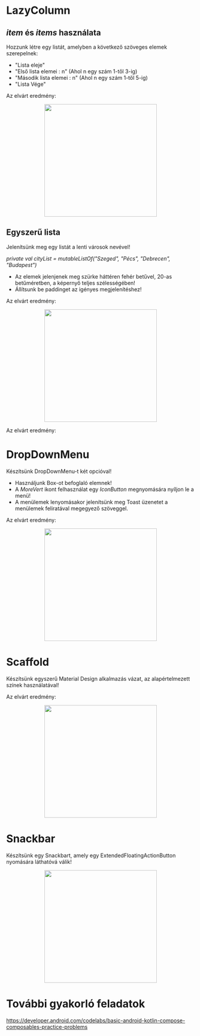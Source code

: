 # LazyColumn
## *item* és *items* használata
Hozzunk létre egy listát, amelyben a következő szöveges elemek szerepelnek:
* "Lista eleje"
* "Első lista elemei : n" (Ahol n egy szám 1-től 3-ig)
* "Második lista elemei : n" (Ahol n egy szám 1-től 5-ig)
* "Lista Vége"  

Az elvárt eredmény:
<center><img src="./pictures/XListItems.png" width="300"></center>

## Egyszerű lista
Jelenítsünk meg egy listát a lenti városok nevével! 

*private val cityList = mutableListOf("Szeged", "Pécs", "Debrecen", "Budapest")*  
* Az elemek jelenjenek meg szürke háttéren fehér betűvel, 20-as betűméretben, a képernyő teljes szélességében!  
* Állítsunk be paddinget az igényes megjelenítéshez!
  
Az elvárt eredmény:
<center><img src="./pictures/XSimpleList.png" width="300"></center>


Az elvárt eredmény:

# DropDownMenu
Készítsünk DropDownMenu-t két opcióval!  
* Használjunk Box-ot befoglaló elemnek!  
* A *MoreVert* ikont felhasználat egy *IconButton* megnyomására nyíljon le a menü!
* A menülemek lenyomásakor jelenítsünk meg Toast üzenetet a menülemek feliratával megegyező szöveggel.

Az elvárt eredmény:
<center><img src="./pictures/XDropDownMenu.png" width="300"></center>

# Scaffold
Készítsünk egyszerű Material Design alkalmazás vázat, az alapértelmezett színek használatával!

Az elvárt eredmény:
<center><img src="./pictures/XScaffold.png" width="300"></center>

# Snackbar
Készítsünk egy Snackbart, amely egy ExtendedFloatingActionButton nyomására láthatóvá válik!
<center><img src="./pictures/XSnackbar.png" width="300"></center>

# További gyakorló feladatok
https://developer.android.com/codelabs/basic-android-kotlin-compose-composables-practice-problems
